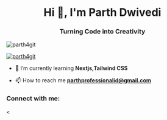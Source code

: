 <h1 align="center">Hi 👋, I'm Parth Dwivedi</h1>
<h3 align="center">Turning Code into Creativity</h3>

<p align="left"> <img src="https://komarev.com/ghpvc/?username=parth4git&label=Profile%20views&color=0e75b6&style=flat" alt="parth4git" /> </p>

<p align="left"> <a href="https://github.com/ryo-ma/github-profile-trophy"><img src="https://github-profile-trophy.vercel.app/?username=parth4git" alt="parth4git" /></a> </p>

- 🌱 I’m currently learning **Nextjs,Tailwind CSS**

- 📫 How to reach me **parthprofessionalid@gmail.com**

<h3 align="left">Connect with me:</h3>
<p align="left">
</p>


<

